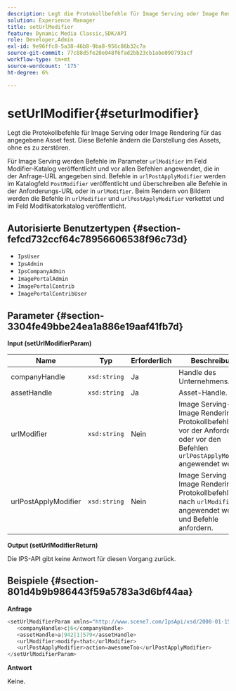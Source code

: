 ```yaml
---
description: Legt die Protokollbefehle für Image Serving oder Image Rendering für das angegebene Asset fest. Diese Befehle ändern die Darstellung des Assets, ohne es zu zerstören.
solution: Experience Manager
title: setUrlModifier
feature: Dynamic Media Classic,SDK/API
role: Developer,Admin
exl-id: 9e96ffc8-5a38-46b8-9ba8-956c86b32c7a
source-git-commit: 77c88d5fe20e048f6fad2bb23cb1abe090793acf
workflow-type: tm+mt
source-wordcount: '175'
ht-degree: 6%

---
```


# setUrlModifier{#seturlmodifier}

Legt die Protokollbefehle für Image Serving oder Image Rendering für das angegebene Asset fest. Diese Befehle ändern die Darstellung des Assets, ohne es zu zerstören.

Für Image Serving werden Befehle im Parameter `urlModifier` im Feld Modifier-Katalog veröffentlicht und vor allen Befehlen angewendet, die in der Anfrage-URL angegeben sind. Befehle in `urlPostApplyModifier` werden im Katalogfeld `PostModifier` veröffentlicht und überschreiben alle Befehle in der Anforderungs-URL oder in `urlModifier`. Beim Rendern von Bildern werden die Befehle in `urlModifier` und `urlPostApplyModifier` verkettet und im Feld Modifikatorkatalog veröffentlicht.

## Autorisierte Benutzertypen {#section-fefcd732ccf64c78956606538f96c73d}

* `IpsUser`
* `IpsAdmin`
* `IpsCompanyAdmin`
* `ImagePortalAdmin`
* `ImagePortalContrib`
* `ImagePortalContribUser`

## Parameter {#section-3304fe49bbe24ea1a886e19aaf41fb7d}

**Input (setUrlModifierParam)**

| Name | Typ | Erforderlich | Beschreibung |
|---|---|---|---|
| companyHandle | `xsd:string` | Ja | Handle des Unternehmens. |
| assetHandle | `xsd:string` | Ja | Asset-Handle. |
| urlModifier | `xsd:string` | Nein | Image Serving- oder Image Rendering-Protokollbefehle, die vor der Anforderung oder vor den Befehlen `urlPostApplyModifier` angewendet werden. |
| urlPostApplyModifier | `xsd:string` | Nein | Image Serving - oder Image Rendering -Protokollbefehle, die nach `urlModifier` angewendet werden und Befehle anfordern. |

**Output (setUrlModifierReturn)**

Die IPS-API gibt keine Antwort für diesen Vorgang zurück.

## Beispiele {#section-801d4b9b986443f59a5783a3d6bf44aa}

**Anfrage**

```java
<setUrlModifierParam xmlns="http://www.scene7.com/IpsApi/xsd/2008-01-15">
   <companyHandle>c|6</companyHandle>
   <assetHandle>a|942|1|579</assetHandle>
   <urlModifier>modify=that</urlModifier>
   <urlPostApplyModifier>action=awesomeToo</urlPostApplyModifier>
</setUrlModifierParam>
```

**Antwort**

Keine.
